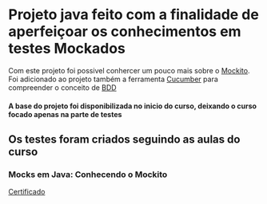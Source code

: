 # Projeto java feito com a finalidade de aperfeiçoar os conhecimentos em testes Mockados
Com este projeto foi possivel conhercer um pouco mais sobre o [Mockito](https://site.mockito.org/).
Foi adicionado ao projeto também a ferramenta [Cucumber](https://cucumber.io/) para compreender o conceito de [BDD](https://pt.wikipedia.org/wiki/Behavior_Driven_Development)
#### A base do projeto foi disponibilizada no inicio do curso, deixando o curso focado apenas na parte de testes

## Os testes foram criados seguindo as aulas do curso  
### Mocks em Java: Conhecendo o Mockito
[Certificado](https://cursos.alura.com.br/certificate/9d6f78c2-b29c-48d2-b133-b6bf9d5ab0af)
